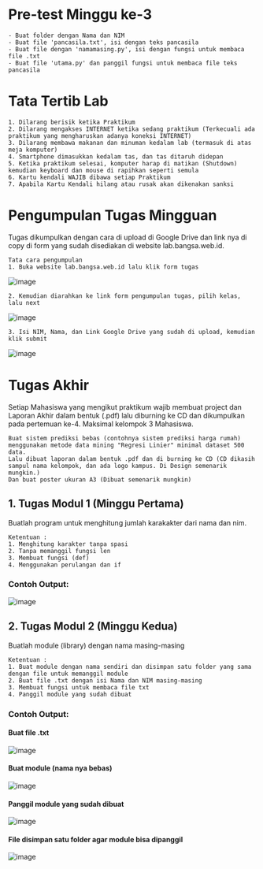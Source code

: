 # Pre-test Minggu ke-3
```
- Buat folder dengan Nama dan NIM
- Buat file 'pancasila.txt', isi dengan teks pancasila
- Buat file dengan 'namamasing.py', isi dengan fungsi untuk membaca file .txt
- Buat file 'utama.py' dan panggil fungsi untuk membaca file teks pancasila
```

# Tata Tertib Lab
```
1. Dilarang berisik ketika Praktikum
2. Dilarang mengakses INTERNET ketika sedang praktikum (Terkecuali ada praktikum yang mengharuskan adanya koneksi INTERNET)
3. Dilarang membawa makanan dan minuman kedalam lab (termasuk di atas meja komputer)
4. Smartphone dimasukkan kedalam tas, dan tas ditaruh didepan
5. Ketika praktikum selesai, komputer harap di matikan (Shutdown) kemudian keyboard dan mouse di rapihkan seperti semula
6. Kartu kendali WAJIB dibawa setiap Praktikum
7. Apabila Kartu Kendali hilang atau rusak akan dikenakan sanksi
```

# Pengumpulan Tugas Mingguan
Tugas dikumpulkan dengan cara di upload di Google Drive dan link nya di copy di form yang sudah disediakan di website lab.bangsa.web.id.
```
Tata cara pengumpulan
1. Buka website lab.bangsa.web.id lalu klik form tugas
```
![image](https://user-images.githubusercontent.com/22215113/222667991-973baa48-e905-41a4-bb03-d8d7022a272e.png)
```
2. Kemudian diarahkan ke link form pengumpulan tugas, pilih kelas, lalu next
```
![image](https://user-images.githubusercontent.com/22215113/222668078-230a408e-9ed8-4e2a-a92b-4dc7d4b0359b.png)
```
3. Isi NIM, Nama, dan Link Google Drive yang sudah di upload, kemudian klik submit
```
![image](https://user-images.githubusercontent.com/22215113/222668278-85b27507-c14f-4e32-991c-7c5b217175a5.png)

# Tugas Akhir
Setiap Mahasiswa yang mengikut praktikum wajib membuat project dan Laporan Akhir dalam bentuk (.pdf) lalu diburning ke CD dan dikumpulkan pada pertemuan ke-4. Maksimal kelompok 3 Mahasiswa.
```
Buat sistem prediksi bebas (contohnya sistem prediksi harga rumah) menggunakan metode data mining "Regresi Linier" minimal dataset 500 data.
Lalu dibuat laporan dalam bentuk .pdf dan di burning ke CD (CD dikasih sampul nama kelompok, dan ada logo kampus. Di Design semenarik mungkin.)
Dan buat poster ukuran A3 (Dibuat semenarik mungkin)
```

## 1. Tugas Modul 1 (Minggu Pertama)
Buatlah program untuk menghitung jumlah karakakter dari nama dan nim.
```
Ketentuan :
1. Menghitung karakter tanpa spasi
2. Tanpa memanggil fungsi len
3. Membuat fungsi (def)
4. Menggunakan perulangan dan if
```
### Contoh Output:
![image](https://user-images.githubusercontent.com/22215113/222180884-8938d647-9142-4be8-b714-410f7123e24b.png)

## 2. Tugas Modul 2 (Minggu Kedua)
Buatlah module (library) dengan nama masing-masing
```
Ketentuan :
1. Buat module dengan nama sendiri dan disimpan satu folder yang sama dengan file untuk memanggil module
2. Buat file .txt dengan isi Nama dan NIM masing-masing
3. Membuat fungsi untuk membaca file txt
4. Panggil module yang sudah dibuat
```
### Contoh Output:
#### Buat file .txt
![image](https://user-images.githubusercontent.com/22215113/223308296-2e5c79bb-af30-4e6d-bfe5-6e1f07ad822d.png)
#### Buat module (nama nya bebas)
![image](https://user-images.githubusercontent.com/22215113/223308337-2e164ba2-dfa0-4c3a-9fe5-7895e5eae7b6.png)
#### Panggil module yang sudah dibuat
![image](https://user-images.githubusercontent.com/22215113/223308515-6ff4813a-f4a4-46c1-978c-68b4a3da54c6.png)
#### File disimpan satu folder agar module bisa dipanggil
![image](https://user-images.githubusercontent.com/22215113/223309214-cd1ae827-82d7-48f5-8a33-f4b0b5c11e8a.png)
